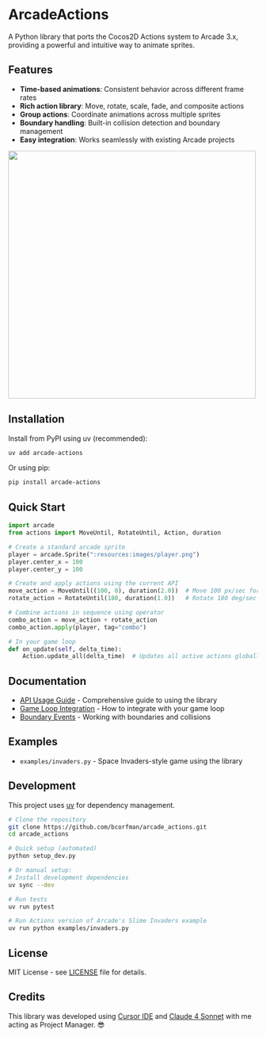 # ArcadeActions

A Python library that ports the Cocos2D Actions system to Arcade 3.x, providing a powerful and intuitive way to animate sprites.

## Features

- **Time-based animations**: Consistent behavior across different frame rates
- **Rich action library**: Move, rotate, scale, fade, and composite actions
- **Group actions**: Coordinate animations across multiple sprites
- **Boundary handling**: Built-in collision detection and boundary management
- **Easy integration**: Works seamlessly with existing Arcade projects

<img src="res/demo.gif" style="width: 500px">

## Installation

Install from PyPI using uv (recommended):

```bash
uv add arcade-actions
```

Or using pip:

```bash
pip install arcade-actions
```

## Quick Start

```python
import arcade
from actions import MoveUntil, RotateUntil, Action, duration

# Create a standard arcade sprite
player = arcade.Sprite(":resources:images/player.png")
player.center_x = 100
player.center_y = 100

# Create and apply actions using the current API
move_action = MoveUntil((100, 0), duration(2.0))  # Move 100 px/sec for 2 seconds
rotate_action = RotateUntil(180, duration(1.0))   # Rotate 180 deg/sec for 1 second

# Combine actions in sequence using operator
combo_action = move_action + rotate_action
combo_action.apply(player, tag="combo")

# In your game loop
def on_update(self, delta_time):
    Action.update_all(delta_time)  # Updates all active actions globally
```

## Documentation

- [API Usage Guide](docs/api_usage_guide.md) - Comprehensive guide to using the library
- [Game Loop Integration](docs/game_loop_updates.md) - How to integrate with your game loop
- [Boundary Events](docs/boundary_event.md) - Working with boundaries and collisions

## Examples

- `examples/invaders.py` - Space Invaders-style game using the library

## Development

This project uses [uv](https://docs.astral.sh/uv/) for dependency management.

```bash
# Clone the repository
git clone https://github.com/bcorfman/arcade_actions.git
cd arcade_actions

# Quick setup (automated)
python setup_dev.py

# Or manual setup:
# Install development dependencies
uv sync --dev

# Run tests
uv run pytest

# Run Actions version of Arcade's Slime Invaders example
uv run python examples/invaders.py
```

## License

MIT License - see [LICENSE](LICENSE) file for details.

## Credits

This library was developed using [Cursor IDE](https://www.cursor.com/) and [Claude 4 Sonnet](https://claude.ai) with me acting as Project Manager. 😎